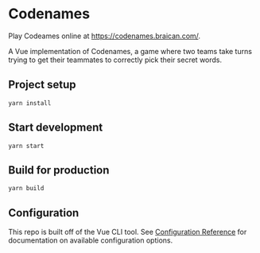 # Codenames


Play Codeames online at https://codenames.braican.com/.

A Vue implementation of Codenames, a game where two teams take turns trying to get their teammates to correctly pick their secret words.

## Project setup

```
yarn install
```

## Start development
```
yarn start
```

## Build for production

```
yarn build
```

## Configuration

This repo is built off of the Vue CLI tool. See [Configuration Reference](https://cli.vuejs.org/config/) for documentation on available configuration options.
